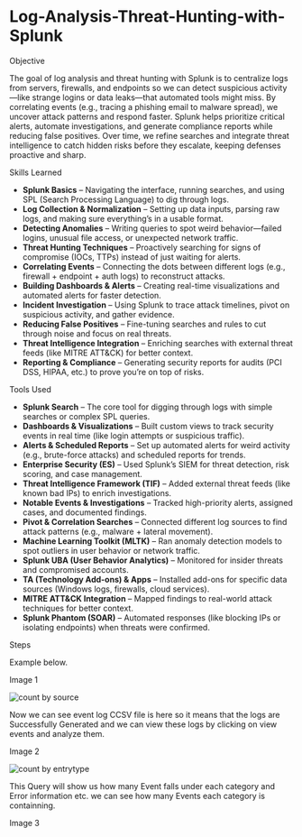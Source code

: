 # Log-Analysis-Threat-Hunting-with-Splunk


Objective

The goal of log analysis and threat hunting with Splunk is to centralize logs from servers, firewalls, and endpoints so we can detect suspicious activity—like strange logins or data leaks—that automated tools might miss. By correlating events (e.g., tracing a phishing email to malware spread), we uncover attack patterns and respond faster. Splunk helps prioritize critical alerts, automate investigations, and generate compliance reports while reducing false positives. Over time, we refine searches and integrate threat intelligence to catch hidden risks before they escalate, keeping defenses proactive and sharp.

Skills Learned 

- **Splunk Basics** – Navigating the interface, running searches, and using SPL (Search Processing Language) to dig through logs.  
- **Log Collection & Normalization** – Setting up data inputs, parsing raw logs, and making sure everything’s in a usable format.  
- **Detecting Anomalies** – Writing queries to spot weird behavior—failed logins, unusual file access, or unexpected network traffic.  
- **Threat Hunting Techniques** – Proactively searching for signs of compromise (IOCs, TTPs) instead of just waiting for alerts.  
- **Correlating Events** – Connecting the dots between different logs (e.g., firewall + endpoint + auth logs) to reconstruct attacks.  
- **Building Dashboards & Alerts** – Creating real-time visualizations and automated alerts for faster detection.  
- **Incident Investigation** – Using Splunk to trace attack timelines, pivot on suspicious activity, and gather evidence.  
- **Reducing False Positives** – Fine-tuning searches and rules to cut through noise and focus on real threats.  
- **Threat Intelligence Integration** – Enriching searches with external threat feeds (like MITRE ATT&CK) for better context.  
- **Reporting & Compliance** – Generating security reports for audits (PCI DSS, HIPAA, etc.) to prove you’re on top of risks.  

Tools Used 

- **Splunk Search** – The core tool for digging through logs with simple searches or complex SPL queries.  
- **Dashboards & Visualizations** – Built custom views to track security events in real time (like login attempts or suspicious traffic).  
- **Alerts & Scheduled Reports** – Set up automated alerts for weird activity (e.g., brute-force attacks) and scheduled reports for trends.  
- **Enterprise Security (ES)** – Used Splunk’s SIEM for threat detection, risk scoring, and case management.  
- **Threat Intelligence Framework (TIF)** – Added external threat feeds (like known bad IPs) to enrich investigations.  
- **Notable Events & Investigations** – Tracked high-priority alerts, assigned cases, and documented findings.  
- **Pivot & Correlation Searches** – Connected different log sources to find attack patterns (e.g., malware + lateral movement).  
- **Machine Learning Toolkit (MLTK)** – Ran anomaly detection models to spot outliers in user behavior or network traffic.  
- **Splunk UBA (User Behavior Analytics)** – Monitored for insider threats and compromised accounts.  
- **TA (Technology Add-ons) & Apps** – Installed add-ons for specific data sources (Windows logs, firewalls, cloud services).  
- **MITRE ATT&CK Integration** – Mapped findings to real-world attack techniques for better context.  
- **Splunk Phantom (SOAR)** – Automated responses (like blocking IPs or isolating endpoints) when threats were confirmed.  

Steps

Example below.

Image 1

![count by source](https://github.com/user-attachments/assets/3962b998-35c4-4535-8d42-9f3cded02c74)

Now we can see event log CCSV file is here so it means that the logs are Successfully Generated and we can view these logs by clicking on view events and analyze them.

Image 2

![count by entrytype](https://github.com/user-attachments/assets/c0acc484-11e7-457e-84b0-30ff0f34a454)

This Query will show us how many Event falls under each category and Error information etc.
we can see how many Events each category is containning.

Image 3 

